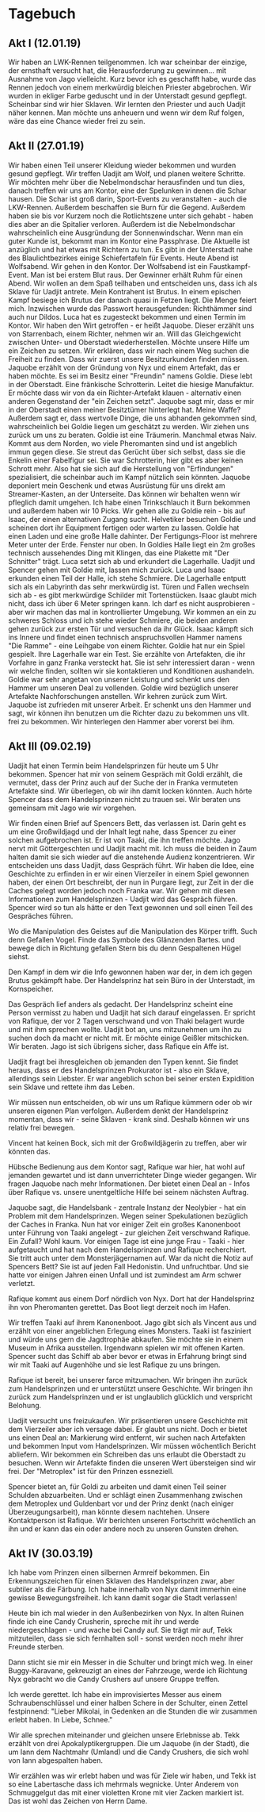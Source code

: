 # Tagebuch

## Akt I (12.01.19)

Wir haben an LWK-Rennen teilgenommen. Ich war scheinbar der einzige, der ernsthaft versucht hat, die Herausforderung zu gewinnen... mit Ausnahme von Jago vielleicht. Kurz bevor ich es geschafft habe, wurde das Rennen jedoch von einem merkwürdig bleichen Priester abgebrochen. Wir wurden in ekliger Farbe geduscht und in der Unterstadt gesund gepflegt. Scheinbar sind wir hier Sklaven.
Wir lernten den Priester und auch Uadjit näher kennen. Man möchte uns anheuern und wenn wir dem Ruf folgen, wäre das eine Chance wieder frei zu sein.

## Akt II (27.01.19)

Wir haben einen Teil unserer Kleidung wieder bekommen und wurden gesund gepflegt. Wir treffen Uadjit am Wolf, und planen weitere Schritte.
Wir möchten mehr über die Nebelmondschar herausfinden und tun dies, danach treffen wir uns am Kontor, eine der Spelunken in denen die Schar hausen.
Die Schar ist groß darin, Sport-Events zu veranstalten - auch die LKW-Rennen. Außerdem beschaffen sie Burn für die Gegend. Außerdem haben sie bis vor Kurzem noch die Rotlichtszene unter sich gehabt - haben dies aber an die Spitalier verloren.
Außerdem ist die Nebelmondschar wahrscheinlich eine Ausgründung der Sonnenwindschar.
Wenn man ein guter Kunde ist, bekommt man im Kontor eine Passphrase. Die Aktuelle ist anzüglich und hat etwas mit Richtern zu tun. Es gibt in der Unterstadt nahe des Blaulichtbezirkes einige Schiefertafeln für Events. Heute Abend ist Wolfsabend. Wir gehen in den Kontor.
Der Wolfsabend ist ein Faustkampf-Event. Man ist bei erstem Blut raus. Der Gewinner erhält Ruhm für einen Abend. Wir wollen an dem Spaß teilhaben und entscheiden uns, dass ich als Sklave für Uadjit antrete. Mein Kontrahent ist Brutus.
In einem epischen Kampf besiege ich Brutus der danach quasi in Fetzen liegt. Die Menge feiert mich. Inzwischen wurde das Passwort herausgefunden: Richthämmer sind auch nur Dildos. Luca hat es zugesteckt bekommen und einen Termin im Kontor.
Wir haben den Wirt getroffen - er heißt Jaquobe.
Dieser erzählt uns von Starrenbach, einem Richter, nehmen wir an. Will das Gleichgewicht zwischen Unter- und Oberstadt wiederherstellen. Möchte unsere Hilfe um ein Zeichen zu setzen. Wir erklären, dass wir nach einem Weg suchen die Freiheit zu finden. Dass wir zuerst unsere Besitzurkunden finden müssen.
Jaquobe erzählt von der Gründung von Nyx und einem Artefakt, das er haben möchte. Es sei im Besitz einer "Freundin" namens Goldie. Diese lebt in der Oberstadt. Eine fränkische Schrotterin. Leitet die hiesige Manufaktur.
Er möchte dass wir von da ein Richter-Artefakt klauen - alternativ einen anderen Gegenstand der "ein Zeichen setzt".
Jaquobe sagt mir, dass er mir in der Oberstadt einen meiner Besitztümer hinterlegt hat. Meine Waffe? Außerdem sagt er, dass wertvolle Dinge, die uns abhanden gekommen sind, wahrscheinlich bei Goldie liegen um geschätzt zu werden. Wir ziehen uns zurück um uns zu beraten.
Goldie ist eine Träumerin. Manchmal etwas Naiv. Kommt aus dem Norden, wo viele Pheromanten sind und ist angeblich immun gegen diese. Sie streut das Gerücht über sich selbst, dass sie die Enkelin einer Fabelfigur sei.
Sie war Schrotterin, hier gibt es aber keinen Schrott mehr. Also hat sie sich auf die Herstellung von "Erfindungen" spezialisiert, die scheinbar auch im Kampf nützlich sein könnten.
Jaquobe deponiert mein Geschenk und etwas Ausrüstung für uns direkt am Streamer-Kasten, an der Unterseite. Das können wir behalten wenn wir pfleglich damit umgehen.
Ich habe einen Trinkschlauch it Burn bekommen und außerdem haben wir 10 Picks. Wir gehen alle zu Goldie rein - bis auf Isaac, der einen alternativen Zugang sucht.
Helvetiker besuchen Goldie und scheinen dort ihr Equipment fertigen oder warten zu lassen. Goldie hat einen Laden und eine große Halle dahinter. Der Fertigungs-Floor ist mehrere Meter unter der Erde. Fenster nur oben.
In Goldies Halle liegt ein 2m großes technisch aussehendes Ding mit Klingen, das eine Plakette mit "Der Schnitter" trägt. Luca setzt sich ab und erkundert die Lagerhalle. Uadjit und Spencer gehen mit Goldie mit, lassen mich zurück.
Luca und Isaac erkunden einen Teil der Halle, ich stehe Schmiere. Die Lagerhalle entputt sich als ein Labyrinth das sehr merkwürdig ist. Türen und Fallen wechseln sich ab - es gibt merkwürdige Schilder mit Tortenstücken.
Isaac glaubt mich nicht, dass ich über 6 Meter springen kann. Ich darf es nicht ausprobieren - aber wir machen das mal in kontrollierter Umgebung.
Wir kommen an ein zu schweres Schloss und ich stehe wieder Schmiere, die beiden anderen gehen zurück zur ersten Tür und versuchen da ihr Glück.
Isaac kämpft sich ins Innere und findet einen technisch anspruchsvollen Hammer namens "Die Ramme" - eine Leihgabe von einem Richter.
Goldie hat nur ein Spiel gespielt. Ihre Lagerhalle war ein Test. Sie erzählte von Artefakten, die ihr Vorfahre in ganz Franka versteckt hat. Sie ist sehr interessiert daran - wenn wir welche finden, sollten wir sie kontaktieren und Konditionen aushandeln.
Goldie war sehr angetan von unserer Leistung und schenkt uns den Hammer um unseren Deal zu vollenden.
Goldie wird bezüglich unserer Artefakte Nachforschungen anstellen.
Wir kehren zurück zum Wirt.
Jaquobe ist zufrieden mit unserer Arbeit. Er schenkt uns den Hammer und sagt, wir können ihn benutzen um die Richter dazu zu bekommen uns vllt. frei zu bekommen. Wir hinterlegen den Hammer aber vorerst bei ihm.

## Akt III (09.02.19)
Uadjit hat einen Termin beim Handelsprinzen für heute um 5 Uhr bekommen. Spencer hat mir von seinem Gespräch mit Goldi erzählt, die vermutet, dass der Prinz auch auf der Suche der in Franka vermuteten Artefakte sind. Wir überlegen, ob wir ihn damit locken könnten. Auch hörte Spencer dass dem Handelsprinzen nicht zu trauen sei.
Wir beraten uns gemeinsam mit Jago wie wir vorgehen.

Wir finden einen Brief auf Spencers Bett, das verlassen ist. Darin geht es um eine Großwildjagd und der Inhalt legt nahe, dass Spencer zu einer solchen aufgebrochen ist. Er ist von Taaki, die ihn treffen möchte.
Jago nervt mit Göttergeschten und Uadjit macht mit. Ich muss die beiden in Zaum halten damit sie sich wieder auf die anstehende Audienz konzentrieren. Wir entscheiden uns dass Uadjit, dass Gespräch führt.
Wir haben die Idee, eine Geschichte zu erfinden in er wir einen Vierzeiler in einem Spiel gewonnen haben, der einen Ort beschreibt, der nun in Purgare liegt, zur Zeit in der die Caches gelegt worden jedoch noch Franka war.
Wir gehen mit diesen Informationen zum Handelsprinzen - Uadjit wird das Gespräch führen. Spencer wird so tun als hätte er den Text gewonnen und soll einen Teil des Gespräches führen.

Wo die Manipulation des Geistes auf die Manipulation des Körper trifft.
Such denn Gefallen Vogel.
Finde das Symbole des Glänzenden Bartes.
und bewege dich in Richtung gefallen Stern bis du denn Gespaltenen Hügel siehst.

Den Kampf in dem wir die Info gewonnen haben war der, in dem ich gegen Brutus gekämpft habe.
Der Handelsprinz hat sein Büro in der Unterstadt, im Kornspeicher.

Das Gespräch lief anders als gedacht. Der Handelsprinz scheint eine Person vermisst zu haben und Uadjit hat sich darauf eingelassen. Er spricht von Rafique, der vor 2 Tagen verschwand und von Thaki belagert wurde und mit ihm sprechen wollte. Uadjit bot an, uns mitzunehmen um ihn zu suchen doch da macht er nicht mit. Er möchte einige Geißler mitschicken. Wir beraten. Jago ist sich übrigens sicher, dass Rafique ein Affe ist.

Uadjit fragt bei ihresgleichen ob jemanden den Typen kennt. Sie findet heraus, dass er des Handelsprinzen Prokurator ist - also ein Sklave, allerdings sein Liebster. Er war angeblich schon bei seiner ersten Expidition sein Sklave und rettete ihm das Leben.

Wir müssen nun entscheiden, ob wir uns um Rafique kümmern oder ob wir unseren eigenen Plan verfolgen. Außerdem denkt der Handelsprinz momentan, dass wir - seine Sklaven - krank sind. Deshalb können wir uns relativ frei bewegen.

Vincent hat keinen Bock, sich mit der Großwildjägerin zu treffen, aber wir könnten das.

Hübsche Bedienung aus dem Kontor sagt, Rafique war hier, hat wohl auf jemanden gewartet und ist dann unverrichteter Dinge wieder gegangen. Wir fragen Jaquobe nach mehr Informationen. Der bietet einen Deal an - Infos über Rafique vs. unsere unentgeltliche Hilfe bei seinem nächsten Auftrag.

Jaquobe sagt, die Handelsbank - zentrale Instanz der Neolybier - hat ein Problem mit dem Handelsprinzen. Wegen seiner Spekulationen bezüglich der Caches in Franka. Nun hat vor einiger Zeit ein großes Kanonenboot unter Führung von Taaki angelegt - zur gleichen Zeit verschwand Rafique. Ein Zufall? Wohl kaum. Vor einigen Tage ist eine junge Frau - Taaki - hier aufgetaucht und hat nach dem Handelsprinzen und Rafique recherchiert. Sie tritt auch unter dem Monsterjägernamen auf. War da nicht die Notiz auf Spencers Bett? Sie ist auf jeden Fall Hedonistin. Und unfruchtbar. Und sie hatte vor einigen Jahren einen Unfall und ist zumindest am Arm schwer verletzt.

Rafique kommt aus einem Dorf nördlich von Nyx. Dort hat der Handelsprinz ihn von Pheromanten gerettet. Das Boot liegt derzeit noch im Hafen.

Wir treffen Taaki auf ihrem Kanonenboot. Jago gibt sich als Vincent aus und erzählt von einer angeblichen Erlegung eines Monsters. Taaki ist fasziniert und würde uns gern die Jagdtrophäe abkaufen. Sie möchte sie in einem Museum in Afrika ausstellen. Irgendwann spielen wir mit offenen Karten. Spencer sucht das Schiff ab aber bevor er etwas in Erfahrung bringt sind wir mit Taaki auf Augenhöhe und sie lest Rafique zu uns bringen.

Rafique ist bereit, bei unserer farce mitzumachen. Wir bringen ihn zurück zum Handelsprinzen und er unterstützt unsere Geschichte. Wir bringen ihn zurück zum Handelsprinzen und er ist unglaublich glücklich und verspricht Belohung.

Uadjit versucht uns freizukaufen. Wir präsentieren unsere Geschichte mit dem Vierzeiler aber ich versage dabei. Er glaubt uns nicht. Doch er bietet uns einen Deal an: Markierung wird entfernt, wir suchen nach Artefakten und bekommen Input vom Handelsprinzen. Wir müssen wöchentlich Bericht abliefern. Wir bekommen ein Schreiben das uns erlaubt die Oberstadt zu besuchen. Wenn wir Artefakte finden die unseren Wert übersteigen sind wir frei. Der "Metroplex" ist für den Prinzen essneziell.

Spencer bietet an, für Goldi zu arbeiten und damit einen Teil seiner Schulden abzuarbeiten. Und er schlägt einen Zusammenhang zwischen dem Metroplex und Guldenbart vor und der Prinz denkt (nach einiger Überzeugungsarbeit), man könnte diesem nachtehen. Unsere Kontaktperson ist Rafique. Wir berichten unseren Fortschritt wöchentlich an ihn und er kann das ein oder andere noch zu unseren Gunsten drehen.

## Akt IV (30.03.19)

Ich habe vom Prinzen einen silbernen Armreif bekommen. Ein Erkennungszeichen für einen Sklaven des Handelsprinzen zwar, aber subtiler als die Färbung. Ich habe innerhalb von Nyx damit immerhin eine gewisse Bewegungsfreiheit. Ich kann damit sogar die Stadt verlassen!

Heute bin ich mal wieder in den Außenbezirken von Nyx. In alten Ruinen finde ich eine Candy Crusherin, spreche mit ihr und werde niedergeschlagen - und wache bei Candy auf. Sie trägt mir auf, Tekk mitzuteilen, dass sie sich fernhalten soll - sonst werden noch mehr ihrer Freunde sterben.

Dann sticht sie mir ein Messer in die Schulter und bringt mich weg. In einer Buggy-Karavane, gekreuzigt an eines der Fahrzeuge, werde ich Richtung Nyx gebracht wo die Candy Crushers auf unsere Gruppe treffen.

Ich werde gerettet. Ich habe ein improvisiertes Messer aus einem Schraubenschlüssel und einer halben Schere in der Schulter, einen Zettel festpinnend: "Lieber Mikolai, in Gedenken an die Stunden die wir zusammen erlebt haben. In Liebe, Schnee."

Wir alle sprechen miteinander und gleichen unsere Erlebnisse ab. Tekk erzählt von drei Apokalyptikergruppen. Die um Jaquobe (in der Stadt), die um Iann dem Nachtmahr (Umland) und die Candy Crushers, die sich wohl von Iann abgespalten haben.

Wir erzählen was wir erlebt haben und was für Ziele wir haben, und Tekk ist so eine Labertasche dass ich mehrmals wegnicke. Unter Anderem von Schmuggelgut das mit einer violetten Krone mit vier Zacken markiert ist. Das ist wohl das Zeichen von Herrn Dame.